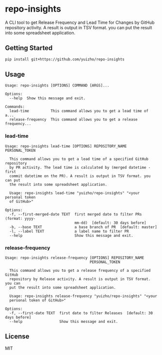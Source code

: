 # repo-insights

A CLI tool to get Release Frequency and Lead Time for Changes by GitHub repository activity.
A result is output in TSV format. you can put the result into some spreadsheet application.

## Getting Started

```sh
pip install git+https://github.com/yuizho/repo-insights
```

## Usage

```
Usage: repo-insights [OPTIONS] COMMAND [ARGS]...

Options:
  --help  Show this message and exit.

Commands:
  lead-time          This command allows you to get a lead time of a...
  release-frequency  This command allows you to get a release frequency...
```

### lead-time
```
Usage: repo-insights lead-time [OPTIONS] REPOSITORY_NAME PERSONAL_TOKEN

  This command allows you to get a lead time of a specified GitHub repository
  by PR activity. The lead time is calculated by (merged datetime - first
  commit datetime on the PR). A result is output in TSV format. you can put
  the result into some spreadsheet application.

  Usage: repo-insights lead-time "yuizho/repo-insights" "<your personal token
  of GitHub>"

Options:
  -f, --first-merged-date TEXT  first merged date to filter PRs (format: yyyy-
                                mm-dd)  [default: 30 days before]
  -b, --base TEXT               a base branch of PR  [default: master]
  -l, --label TEXT              a label name to filter PR
  --help                        Show this message and exit.
```

### release-frequency
```
Usage: repo-insights release-frequency [OPTIONS] REPOSITORY_NAME
                                       PERSONAL_TOKEN

  This command allows you to get a release frequency of a specified GitHub
  repository by Release activity. A result is output in TSV format. you can
  put the result into some spreadsheet application.

  Usage: repo-insights release-frequency "yuizho/repo-insights" "<your
  personal token of GitHub>"

Options:
  -f, --first-date TEXT  first date to filter Releases  [default: 30 days before]
  --help                 Show this message and exit.
```

## License

MIT
